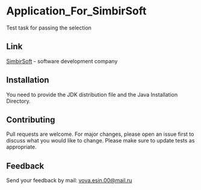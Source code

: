 # Application_For_SimbirSoft
Test task for passing the selection 

## Link 
[SimbirSoft](https://www.simbirsoft.com) - software development company


## Installation
You need to provide the JDK distribution file and the Java Installation Directory.

## Contributing
Pull requests are welcome. For major changes, please open an issue first to discuss what you would like to change.
Please make sure to update tests as appropriate.

## Feedback
Send your feedback by mail: vova.esin.00@mail.ru
